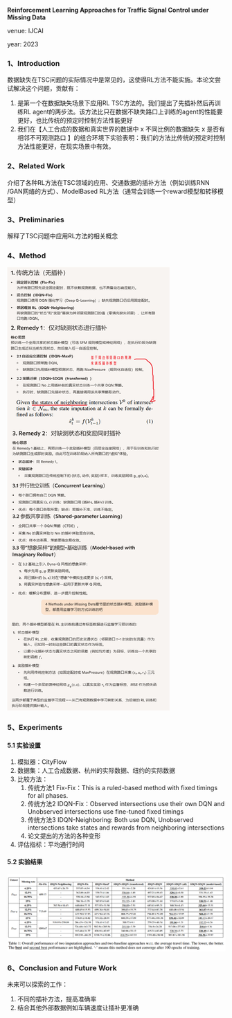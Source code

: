**Reinforcement Learning Approaches for Traffic Signal Control under Missing Data**

venue: IJCAI

year: 2023

### 1、Introduction

数据缺失在TSC问题的实际情况中是常见的，这使得RL方法不能实施。本论文尝试解决这个问题，贡献有：

1. 是第一个在数据缺失场景下应用RL TSC方法的。我们提出了先插补然后再训练RL agent的两步法。该方法比只在数据不缺失路口上训练的agent的性能要更好，也比传统的预定时控制方法性能更好
2. 我们在【人工合成的数据和真实世界的数据中 x 不同比例的数据缺失 x 是否有相邻不可观测路口 】的组合环境下实验表明：我们的方法比传统的预定时控制方法性能更好，在现实场景中有效。

### 2、Related Work

介绍了各种RL方法在TSC领域的应用、交通数据的插补方法（例如训练RNN /GAN网络的方式）、ModelBased RL方法（通常会训练一个reward模型和转移模型）

### 3、Preliminaries

解释了TSC问题中应用RL方法的相关概念

### 4、Method

![image-20250922130844389](img/image-20250922130844389.png)

### 5、Experiments

#### 5.1 实验设置

1. 模拟器：CityFlow
2. 数据集：人工合成数据、杭州的实际数据、纽约的实际数据
3. 比较方法：
   1. 传统方法1 Fix-Fix：This is a ruled-based method with fixed timings for all phases.
   2. 传统方法2 IDQN-Fix：Observed intersections use their own DQN and Unobserved intersections use fine-tuned fixed timings
   3. 传统方法3 IDQN-Neighboring: Both use DQN, Unobserved intersections take states and rewards from neighboring intersections
   4. 论文提出的方法的各种变形
4. 评估指标：平均通行时间

#### 5.2 实验结果

![image-20250922133627572](img/image-20250922133627572.png)



### 6、Conclusion and Future Work

未来可以探索的工作：

1. 不同的插补方法，提高准确率
2. 结合其他外部数据例如车辆速度让插补更准确